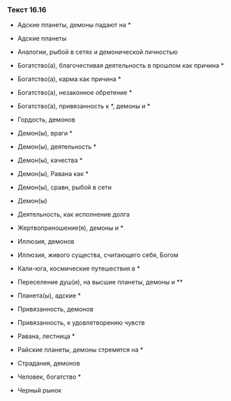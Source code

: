 ### Текст 16.16

- Адские планеты, демоны падают на *

- Адские планеты

- Аналогии, рыбой в сетях и демонической личностью

- Богатство(а), благочестивая деятельность в прошлом как причина *

- Богатство(а), карма как причина *

- Богатство(а), незаконное обретение *

- Богатство(а), привязанность к *, демоны и *

- Гордость, демонов

- Демон(ы), враги *

- Демон(ы), деятельность *

- Демон(ы), качества *

- Демон(ы), Равана как *

- Демон(ы), сравн, рыбой в сети

- Демон(ы)

- Деятельность, как исполнение долга

- Жертвоприношение(я), демоны и *

- Иллюзия, демонов

- Иллюзия, живого существа, считающего себя, Богом

- Кали-юга, космические путешествия в *

- Переселение душ(и), на высшие планеты, демоны и **

- Планета(ы), адские *

- Привязанность, демонов

- Привязанность, к удовлетворению чувств

- Равана, лестница *

- Райские планеты, демоны стремятся на *

- Страдания, демонов

- Человек, богатство *

- Черный рынок
	
